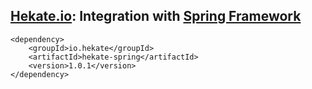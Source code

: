 ## [Hekate.io](https://github.com/hekate-io/hekate): Integration with [Spring Framework](https://projects.spring.io/spring-framework/)
 
 ```
 <dependency>
     <groupId>io.hekate</groupId>
     <artifactId>hekate-spring</artifactId>
     <version>1.0.1</version>
 </dependency>
 ```

